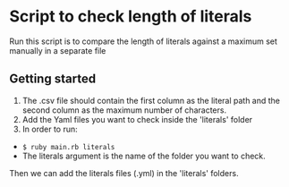 # Script to check length of literals

Run this script is to compare the length of literals against a maximum
set manually in a separate file

## Getting started

1. The .csv file should contain the first column as the literal path and
the second column as the maximum number of characters.
2. Add the Yaml files you want to check inside the 'literals' folder
3. In order to run:
  - ```$ ruby main.rb literals```
  - The literals argument is the name of the folder you want to check.

Then we can add the literals files (.yml) in the 'literals' folders.
